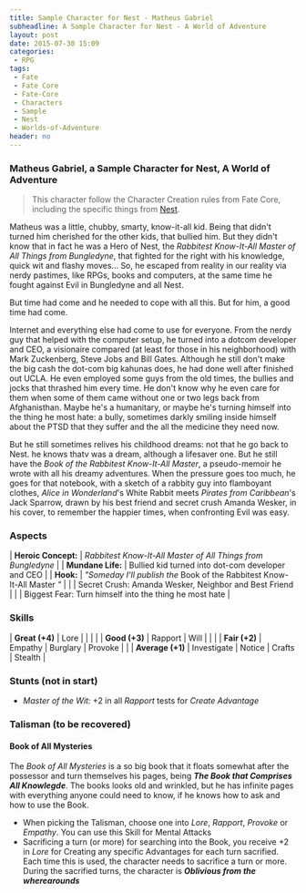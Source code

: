 ```yaml
---
title: Sample Character for Nest - Matheus Gabriel
subheadline: A Sample Character for Nest - A World of Adventure
layout: post
date: 2015-07-30 15:09
categories:
 - RPG
tags:
 - Fate
 - Fate Core
 - Fate-Core
 - Characters
 - Sample
 - Nest
 - Worlds-of-Adventure
header: no
---
```


### Matheus Gabriel, a Sample Character for Nest, A World of Adventure

>  This character follow the Character  Creation rules from Fate Core,
>  including         the          specific         things         from
>  [Nest][1].

Matheus  was a  little, chubby,  smarty, know-it-all  kid. Being  that
didn't turned him cherished for the  other kids, that bullied him. But
they didn't know  that in fact he  was a Hero of  Nest, the _Rabbitest
Know-It-All Master  of All Things  from Bungledyne_, that  fighted for
the right  with his knowledge, quick  wit and flashy moves...   So, he
escaped from  reality in  our reality via  nerdy pastimes,  like RPGs,
books  and computers,  at  the same  time he  fought  against Evil  in
Bungledyne and all Nest.

But time had come and he needed to  cope with all this. But for him, a
good time had come.

Internet and everything  else had come to use for  everyone.  From the
nerdy guy that helped with the computer setup, he turned into a dotcom
developer and  CEO, a visionaire compared  (at least for those  in his
neighborhood)  with  Mark  Zuckenberg,  Steve  Jobs  and  Bill  Gates.
Although he  still don't  make the  big cash  the dot-com  big kahunas
does, he had done well after  finished out UCLA. He even employed some
guys from the old times, the bullies and jocks that thrashed him every
time. He don't know  why he even care for them when  some of them came
without  one  or  two  legs  back from  Afghanisthan.   Maybe  he's  a
humanitary, or maybe he's turning himself into the thing he most hate:
a bully, sometimes  darkly smiling inside himself about  the PTSD that
they suffer and the all the medicine they need now.

But he  still sometimes relives his  childhood dreams: not that  he go
back  to Nest.   he  knows thatv  was a  dream,  although a  lifesaver
one. But he still have the _Book of the Rabbitest Know-It-All Master_,
a pseudo-memoir  he wrote  with all his  dreamy adventures.   When the
pressure goes too much, he goes for  that notebook, with a sketch of a
rabbity  guy into  flamboyant clothes,  _Alice in  Wonderland_'s White
Rabbit meets  _Pirates from  Caribbean_'s Jack  Sparrow, drawn  by his
best friend and secret crush Amanda  Wesker, in his cover, to remember
the happier times, when confronting Evil was easy.

### Aspects

| **Heroic Concept:** | _Rabbitest Know-It-All Master  of All Things  from Bungledyne_           |
| **Mundane Life:**   | Bullied kid turned into dot-com developer and CEO                        |
| **Hook:**           | _"Someday I'll publish the_ Book of the Rabbitest Know-It-All Master _"_ |
|                     | Secret Crush: Amanda Wesker, Neighbor and Best Friend                    |
|                     | Biggest Fear: Turn himself into the thing he most hate                   |

### Skills

| **Great (+4)**   | Lore        |          |         |         |
| **Good (+3)**    | Rapport     | Will     |         |         |
| **Fair (+2)**    | Empathy     | Burglary | Provoke |         |
| **Average (+1)** | Investigate | Notice   | Crafts  | Stealth |

### Stunts (not in start)

+ _Master of the Wit:_ +2 in all _Rapport_ tests for _Create Advantage_

### Talisman (to be recovered)

#### Book of All Mysteries

The _Book of All  Mysteries_ is a so big book  that it floats somewhat
after the possessor  and turn themselves his pages,  being _**The Book
that Comprises All Knowlegde**_. The books looks old and wrinkled, but
he has infinite pages with everything anyone could need to know, if he
knows how to ask and how to use the Book.

+  When  picking the  Talisman,  choose  one into  _Lore_,  _Rapport_,
  _Provoke_ or _Empathy_. You can use this Skill for Mental Attacks
+  Sacrificing a  turn  (or more)  for searching  into  the Book,  you
  receive +2 in  _Lore_ for Creating any specific  Advantages for each
  turn  sacrified. Each  time this  is  used, the  character needs  to
  sacrifice a turn or more.  During the sacrified turns, the character
  is _**Oblivious from the wherearounds**_

[1]: http://www.drivethrurpg.com/product/153980/Nest--A-World-of-Adventure-for-Fate-Core
